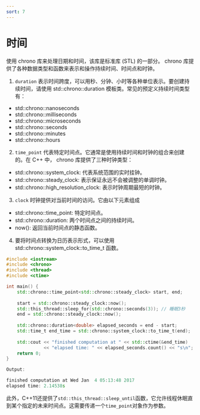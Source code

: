 ```yaml
---
sort: 7
---
```


# 时间

使用 chrono 库来处理日期和时间，该库是标准库 (STL) 的一部分。 chrono 库提供了各种数据类型和函数来表示和操作持续时间、时间点和时钟。

1. `duration` 表示时间跨度，可以用秒、分钟、小时等各种单位表示。要创建持续时间，请使用 std::chrono::duration 模板类。常见的预定义持续时间类型有：
- std::chrono::nanoseconds
- std::chrono::milliseconds
- std::chrono::microseconds
- std::chrono::seconds
- std::chrono::minutes
- std::chrono::hours

2. `time_point` 代表特定时间点。它通常是使用持续时间和时钟的组合来创建的。在 C++ 中， chrono 库提供了三种时钟类型：
- std::chrono::system_clock: 代表系统范围的实时挂钟。
- std::chrono::steady_clock: 表示保证永远不会被调整的单调时钟。
- std::chrono::high_resolution_clock: 表示时钟周期最短的时钟。

3. `clock` 时钟提供对当前时间的访问。它由以下元素组成
- std::chrono::time_point: 特定时间点。
- std::chrono::duration: 两个时间点之间的持续时间。
- now(): 返回当前时间点的静态函数。

4. 要将时间点转换为日历表示形式，可以使用 std::chrono::system_clock::to_time_t 函数。

```c++
#include <iostream>
#include <chrono>
#include <thread>
#include <ctime>

int main() {
    std::chrono::time_point<std::chrono::steady_clock> start, end;
 
    start = std::chrono::steady_clock::now();
    std::this_thread::sleep_for(std::chrono::seconds(3)); // 睡眠3秒
    end = std::chrono::steady_clock::now();
 
    std::chrono::duration<double> elapsed_seconds = end - start;
    std::time_t end_time = std::chrono::system_clock::to_time_t(end);
 
    std::cout << "finished computation at " << std::ctime(&end_time)
              << "elapsed time: " << elapsed_seconds.count() << "s\n";
    return 0;
}

Output:

finished computation at Wed Jan  4 05:13:48 2017
elapsed time: 2.14538s
```

此外，C++11还提供了`std::this_thread::sleep_until`函数，它允许线程休眠直到某个指定的未来时间点。这需要传递一个`time_point`对象作为参数。
